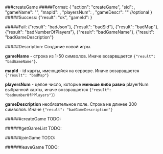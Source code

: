 ###createGame
#####Format:
    {
      "action": "createGame",
      "sid": <sid>,
      "gameName": "<gameName>",
      "mapId": <mapId>,
      "playersNum": <playersNum>,
      "gameDescr": "<gameDescription>" //optional
    }
#####Success:
      {"result": "ok", "gameId": <gameId>}
      
#####Fail:
      {"result": "badJson"},
      {"result": "badSid"},
      {"result": "badMap"},
      {"result": "badNumberOfPlayers"},
      {"result": "badGameName"},
      {"result": "badGameDescription"}
      
#####Description:
Создание новой игры.

**gameName** - строка из 1-50 символов. Иначе возарвщается `{"result": "badGameName"}`. 

**mapId** - id карты, имеющейся на сервере. Иначе возарвщается `{"result": "badMap"}`

**playersNum** - целое число, которые  **меньше либо равно** playerNum
  выбранной карты, иначе возвращается `{"result": "badnumberOfPPlayers"}`)

**gameDescription** необязательное поле. Строка не длинее 300
  символов. Иначе `{"result": "badGameDescription"}`


######createGame
    TODO:

######getGameList
    TODO:

######joinGame
    TODO:
    
######leaveGame
    TODO:


